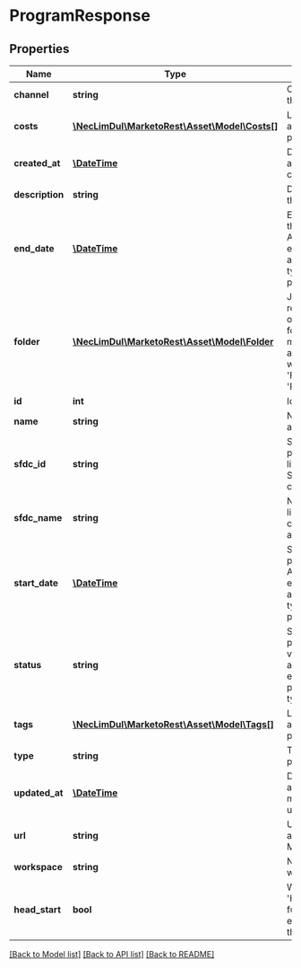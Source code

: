 # ProgramResponse

## Properties

Name | Type | Description | Notes
------------ | ------------- | ------------- | -------------
**channel** | **string** | Channel of the program | 
**costs** | [**\NecLimDul\MarketoRest\Asset\Model\Costs[]**](Costs.md) | Lists of associated period costs | 
**created_at** | [**\DateTime**](\DateTime.md) | Datetime the asset was created | [optional] 
**description** | **string** | Description of the asset | [optional] 
**end_date** | [**\DateTime**](\DateTime.md) | End date of the program.  Applicable to event, email, and webinar type programs | [optional] 
**folder** | [**\NecLimDul\MarketoRest\Asset\Model\Folder**](Folder.md) | JSON representation of parent folder, with members &#39;id&#39;, and &#39;type&#39; which may be &#39;Folder&#39; or &#39;Program&#39; | 
**id** | **int** | Id of the asset | [optional] 
**name** | **string** | Name of the asset | [optional] 
**sfdc_id** | **string** | SFDC id of the program if linked to an SFDC campaign | [optional] 
**sfdc_name** | **string** | Name of the linked SFDC campaign if applicable | [optional] 
**start_date** | [**\DateTime**](\DateTime.md) | Start date of program.  Applicable to event, email and webinar type programs | [optional] 
**status** | **string** | Status of the program.  Only valid for Email and engagement program types. | 
**tags** | [**\NecLimDul\MarketoRest\Asset\Model\Tags[]**](Tags.md) | List of associated program tags | 
**type** | **string** | Type of the program | 
**updated_at** | [**\DateTime**](\DateTime.md) | Datetime the asset was most recently updated | [optional] 
**url** | **string** | Url of the asset in the Marketo UI | [optional] 
**workspace** | **string** | Name of the workspace | [optional] 
**head_start** | **bool** | Whether &#39;Head Start&#39; function is enabled for the program | 

[[Back to Model list]](../README.md#documentation-for-models) [[Back to API list]](../README.md#documentation-for-api-endpoints) [[Back to README]](../README.md)
